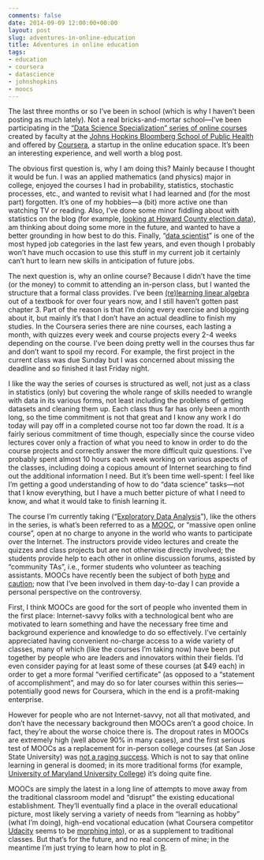 ```yaml
---
comments: false
date: 2014-09-09 12:00:00+00:00
layout: post
slug: adventures-in-online-education
title: Adventures in online education
tags:
- education
- coursera
- datascience
- johnshopkins
- moocs
---
```


The last three months or so I’ve been in school (which is why I haven’t been posting as much lately). Not a real bricks-and-mortar school—I’ve been participating in the [“Data Science Specialization” series of online courses](https://www.coursera.org/specialization/jhudatascience/1?utm_medium=listingPage) created by faculty at the [Johns Hopkins Bloomberg School of Public Health](http://www.jhsph.edu/) and offered by [Coursera](https://www.coursera.org/about/), a startup in the online education space. It’s been an interesting experience, and well worth a blog post.

The obvious first question is, why I am doing this? Mainly because I thought it would be fun. I was an applied mathematics (and physics) major in college, enjoyed the courses I had in probability, statistics, stochastic processes, etc., and wanted to revisit what I had learned and (for the most part) forgotten. It’s one of my hobbies—a (bit) more active one than watching TV or reading. Also, I’ve done some minor fiddling about with statistics on the blog (for example, [looking at Howard County election data](/2010/11/07/exploring-howard-county-election-data-with-r-part-1/)), am thinking about doing some more in the future, and wanted to have a better grounding in how best to do this. Finally, “[data scientist](http://hbr.org/2012/10/data-scientist-the-sexiest-job-of-the-21st-century/)” is one of the most hyped job categories in the last few years, and even though I probably won’t have much occasion to use this stuff in my current job it certainly can’t hurt to learn new skills in anticipation of future jobs.

The next question is, why an online course? Because I didn’t have the time (or the money) to commit to attending an in-person class, but I wanted the structure that a formal class provides. I’ve been [(re)learning linear algebra](http://math.hecker.org) out of a textbook for over four years now, and I still haven’t gotten past chapter 3. Part of the reason is that I’m doing every exercise and blogging about it, but mainly it’s that I don’t have an actual deadline to finish my studies. In the Coursera series there are nine courses, each lasting a month, with quizzes every week and course projects every 2-4 weeks depending on the course. I’ve been doing pretty well in the courses thus far and don’t want to spoil my record. For example, the first project in the current class was due Sunday but I was concerned about missing the deadline and so finished it last Friday night.

I like the way the series of courses is structured as well, not just as a class in statistics (only) but covering the whole range of skills needed to wrangle with data in its various forms, not least including the problems of getting datasets and cleaning them up. Each class thus far has only been a month long, so the time commitment is not that great and I know any work I do today will pay off in a completed course not too far down the road. It _is_ a fairly serious commitment of time though, especially since the course video lectures cover only a fraction of what you need to know in order to do the course projects and correctly answer the more difficult quiz questions. I’ve probably spent almost 10 hours each week working on various aspects of the classes, including doing a copious amount of Internet searching to find out the additional information I need. But it’s been time well-spent: I feel like I’m getting a good understanding of how to do “data science” tasks—not that I know everything, but I have a much better picture of what I need to know, and what it would take to finish learning it.

The course I’m currently taking (“[Exploratory Data Analysis](https://www.coursera.org/course/exdata)”), like the others in the series, is what’s been referred to as a [MOOC](http://en.wikipedia.org/wiki/Massive_open_online_course), or “massive open online course”, open at no charge to anyone in the world who wants to participate over the Internet. The instructors provide video lectures and create the quizzes and class projects but are not otherwise directly involved; the students provide help to each other in online discussion forums, assisted by “community TAs”, i.e., former students who volunteer as teaching assistants. MOOCs have recently been the subject of both [hype](http://www.newyorker.com/magazine/2013/05/20/laptop-u?currentPage=all) and [caution](https://www.insidehighered.com/news/2013/07/09/higher-ed-leaders-urge-slow-down-mooc-train); now that I’ve been involved in them day-to-day I can provide a personal perspective on the controversy.

First, I think MOOCs are good for the sort of people who invented them in the first place: Internet-savvy folks with a technological bent who are motivated to learn something and have the necessary free time and background experience and knowledge to do so effectively. I’ve certainly appreciated having convenient no-charge access to a wide variety of classes, many of which (like the courses I’m taking now) have been put together by people who are leaders and innovators within their fields. I’d even consider paying for at least some of these courses (at $49 each) in order to get a more formal “verified certificate” (as opposed to a “statement of accomplishment”, and may do so for later courses within this series—potentially good news for Coursera, which in the end is a profit-making enterprise.

However for people who are not Internet-savvy, not all that motivated, and don’t have the necessary background then MOOCs aren’t a good choice. In fact, they’re about the worse choice there is. The dropout rates in MOOCs are extremely high (well above 90% in many cases), and the first serious test of MOOCs as a replacement for in-person college courses (at San Jose State University) was [not a raging success](https://www.insidehighered.com/news/2013/09/12/after-weeks-delays-san-jose-state-u-releases-research-report-online-courses). Which is not to say that online learning in general is doomed; in its more traditional forms (for example, [University of Maryland University College](http://www.umuc.edu/visitors/about/)) it’s doing quite fine.

MOOCs are simply the latest in a long line of attempts to move away from the traditional classroom model and “disrupt” the existing educational establishment. They’ll eventually find a place in the overall educational picture, most likely serving a variety of needs from “learning as hobby” (what I’m doing), high-end vocational education (what Coursera competitor [Udacity](https://www.udacity.com) seems to be [morphing into](http://www.fastcompany.com/3021473/udacity-sebastian-thrun-uphill-climb)), or as a supplement to traditional classes. But that’s for the future, and no real concern of mine; in the meantime I’m just trying to learn how to plot in [R](http://www.r-project.org).

 
